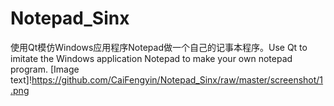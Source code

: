 # Notepad_Sinx
使用Qt模仿Windows应用程序Notepad做一个自己的记事本程序。Use Qt to imitate the Windows application Notepad to make your own notepad program.
[Image text]!https://github.com/CaiFengyin/Notepad_Sinx/raw/master/screenshot/1.png
